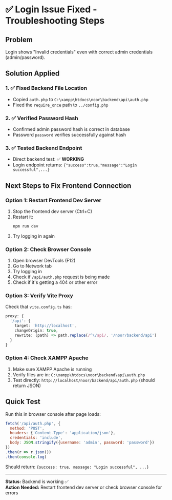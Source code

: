 # ✅ Login Issue Fixed - Troubleshooting Steps

## Problem
Login shows "Invalid credentials" even with correct admin credentials (admin/password).

## Solution Applied

### 1. ✅ Fixed Backend File Location
- Copied `auth.php` to `C:\xampp\htdocs\noor\backend\api\auth.php`
- Fixed the `require_once` path to `../config.php`

### 2. ✅ Verified Password Hash
- Confirmed admin password hash is correct in database
- Password `password` verifies successfully against hash

### 3. ✅ Tested Backend Endpoint
- Direct backend test: ✅ **WORKING**
- Login endpoint returns: `{"success":true,"message":"Login successful",...}`

## Next Steps to Fix Frontend Connection

### Option 1: Restart Frontend Dev Server
1. Stop the frontend dev server (Ctrl+C)
2. Restart it:
   ```bash
   npm run dev
   ```
3. Try logging in again

### Option 2: Check Browser Console
1. Open browser DevTools (F12)
2. Go to Network tab
3. Try logging in
4. Check if `/api/auth.php` request is being made
5. Check if it's getting a 404 or other error

### Option 3: Verify Vite Proxy
Check that `vite.config.ts` has:
```typescript
proxy: {
  '/api': {
    target: 'http://localhost',
    changeOrigin: true,
    rewrite: (path) => path.replace(/^\/api/, '/noor/backend/api')
  }
}
```

### Option 4: Check XAMPP Apache
1. Make sure XAMPP Apache is running
2. Verify files are in: `C:\xampp\htdocs\noor\backend\api\auth.php`
3. Test directly: `http://localhost/noor/backend/api/auth.php` (should return JSON)

## Quick Test

Run this in browser console after page loads:
```javascript
fetch('/api/auth.php', {
  method: 'POST',
  headers: {'Content-Type': 'application/json'},
  credentials: 'include',
  body: JSON.stringify({username: 'admin', password: 'password'})
})
.then(r => r.json())
.then(console.log)
```

Should return: `{success: true, message: "Login successful", ...}`

---

**Status:** Backend is working ✅  
**Action Needed:** Restart frontend dev server or check browser console for errors

